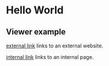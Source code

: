 
# Hello World

## Viewer example 

[external link] links to an external website. 

[internal link] links to an internal page.

[external link]: https://qa-ibd.planx-pla.net/

[internal link]: ./subdir/index.html

